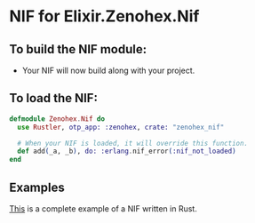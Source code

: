# NIF for Elixir.Zenohex.Nif

## To build the NIF module:

- Your NIF will now build along with your project.

## To load the NIF:

```elixir
defmodule Zenohex.Nif do
  use Rustler, otp_app: :zenohex, crate: "zenohex_nif"

  # When your NIF is loaded, it will override this function.
  def add(_a, _b), do: :erlang.nif_error(:nif_not_loaded)
end
```

## Examples

[This](https://github.com/rusterlium/NifIo) is a complete example of a NIF written in Rust.
